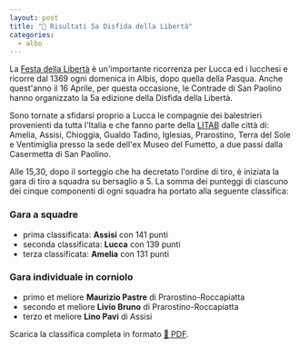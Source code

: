 ```yaml
---
layout: post
title: "🎯 Risultati 5a Disfida della Libertà"
categories:
  - albo
---
```


La [Festa della Libertà](/2019/lucca-origini-festa-liberta) è un'importante ricorrenza per Lucca ed i lucchesi e ricorre dal 1369 ogni domenica in Albis, dopo quella della Pasqua. Anche quest'anno il 16 Aprile, per questa occasione, le Contrade di San Paolino hanno organizzato la 5a edizione della Disfida della Libertà.

<!-- more -->

Sono tornate a sfidarsi proprio a Lucca le compagnie dei balestrieri provenienti da tutta l'Italia e che fanno parte della [LITAB](https://www.litab.net/) dalle città di: Amelia, Assisi, Chioggia, Gualdo Tadino, Iglesias, Prarostino, Terra del Sole e Ventimiglia presso la sede dell'ex Museo del Fumetto, a due passi dalla Casermetta di San Paolino.

Alle 15,30, dopo il sorteggio che ha decretato l'ordine di tiro, è iniziata la gara di tiro a squadra su bersaglio a 5. La somma dei punteggi di ciascuno dei cinque componenti di ogni squadra ha portato alla seguente classifica:

### Gara a squadre

* prima classificata: **Assisi** con 141 punti
* seconda classificata: **Lucca** con 139 punti
* terza classificata: **Amelia** con 131 punti

### Gara individuale in corniolo

* primo et meliore **Maurizio Pastre** di Prarostino-Roccapiatta
* secondo et meliore **Livio Bruno** di Prarostino-Roccapiatta
* terzo et meliore **Lino Pavi** di Assisi

Scarica la classifica completa in formato [💾 PDF](/assets/files/2023/classifica-5-disfida-liberta.pdf).
